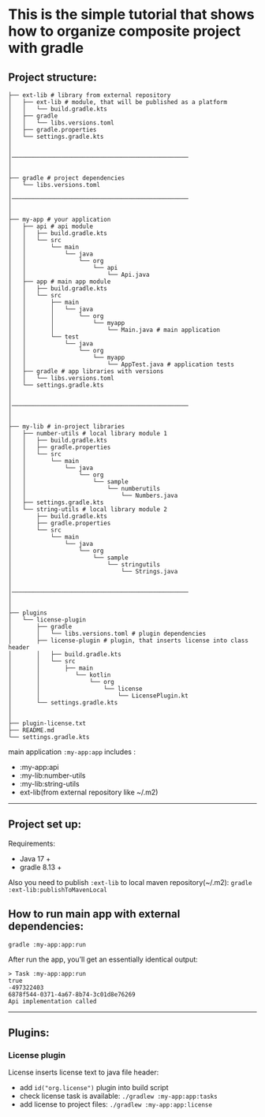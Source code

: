 # This is the simple tutorial that shows how to organize composite project with gradle

## Project structure:
```
├── ext-lib # library from external repository
│   ├── ext-lib # module, that will be published as a platform
│   │   └── build.gradle.kts
│   ├── gradle
│   │   └── libs.versions.toml
│   ├── gradle.properties
│   └── settings.gradle.kts
│ 
│ 
│──────────────────────────────────────────────────
│ 
│ 
├── gradle # project dependencies
│   └── libs.versions.toml
│ 
│──────────────────────────────────────────────────
│ 
│ 
├── my-app # your application
│   ├── api # api module
│   │   ├── build.gradle.kts
│   │   └── src
│   │       └── main
│   │           └── java
│   │               └── org
│   │                   └── api
│   │                       └── Api.java
│   ├── app # main app module
│   │   ├── build.gradle.kts
│   │   └── src
│   │       ├── main
│   │       │   └── java
│   │       │       └── org
│   │       │           └── myapp
│   │       │               └── Main.java # main application
│   │       └── test
│   │           └── java
│   │               └── org
│   │                   └── myapp
│   │                       └── AppTest.java # application tests
│   ├── gradle # app libraries with versions
│   │   └── libs.versions.toml
│   └── settings.gradle.kts
│ 
│ 
│──────────────────────────────────────────────────
│ 
│ 
├── my-lib # in-project libraries
│   ├── number-utils # local library module 1
│   │   ├── build.gradle.kts
│   │   ├── gradle.properties
│   │   └── src
│   │       └── main
│   │           └── java
│   │               └── org
│   │                   └── sample
│   │                       └── numberutils
│   │                           └── Numbers.java
│   ├── settings.gradle.kts
│   └── string-utils # local library module 2
│       ├── build.gradle.kts
│       ├── gradle.properties
│       └── src
│           └── main
│               └── java
│                   └── org
│                       └── sample
│                           └── stringutils
│                               └── Strings.java
│
│
│──────────────────────────────────────────────────
│
│
├── plugins
│   └── license-plugin
│       ├── gradle
│       │   └── libs.versions.toml # plugin dependencies
│       ├── license-plugin # plugin, that inserts license into class header
│       │   ├── build.gradle.kts
│       │   └── src
│       │       ├── main
│       │          └── kotlin
│       │              └── org
│       │                  └── license
│       │                      └── LicensePlugin.kt
│       └── settings.gradle.kts
│
│
├── plugin-license.txt
├── README.md
└── settings.gradle.kts
```

main application `:my-app:app` includes :
- :my-app:api
- :my-lib:number-utils
- :my-lib:string-utils
- ext-lib(from external repository like ~/.m2)

---

## Project set up:
Requirements:
- Java 17 +
- gradle 8.13 +

Also you need to publish `:ext-lib` to local maven repository(~/.m2): `gradle :ext-lib:publishToMavenLocal`

## How to run main app with external dependencies:
```
gradle :my-app:app:run
```
After run the app, you’ll get an essentially identical output:
```
> Task :my-app:app:run
true
-497322403
6878f544-0371-4a67-8b74-3c01d8e76269
Api implementation called
```

---


## Plugins:

### License plugin
License inserts license text to java file header:
- add ```id("org.license")``` plugin into build script
- check license task is available: ```./gradlew :my-app:app:tasks```
- add license to project files: ```./gradlew :my-app:app:license```
